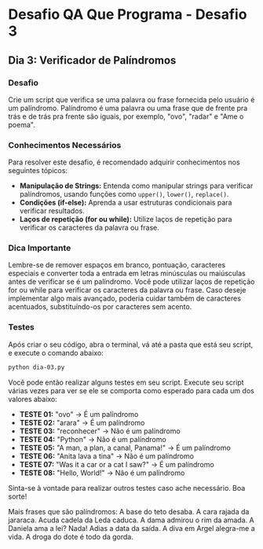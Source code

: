 
# Desafio QA Que Programa - Desafio 3

## Dia 3: Verificador de Palíndromos

### Desafio
Crie um script que verifica se uma palavra ou frase fornecida pelo usuário é um palíndromo. Palíndromo é uma palavra ou uma frase que de frente pra trás e de trás pra frente são iguais, por exemplo, "ovo", "radar" e "Ame o poema".

### Conhecimentos Necessários
Para resolver este desafio, é recomendado adquirir conhecimentos nos seguintes tópicos:

- **Manipulação de Strings:** Entenda como manipular strings para verificar palíndromos, usando funções como `upper()`, `lower()`, `replace()`.
- **Condições (if-else):** Aprenda a usar estruturas condicionais para verificar resultados.
- **Laços de repetição (for ou while):** Utilize laços de repetição para verificar os caracteres da palavra ou frase.

### Dica Importante
Lembre-se de remover espaços em branco, pontuação, caracteres especiais e converter toda a entrada em letras minúsculas ou maiúsculas antes de verificar se é um palíndromo.
Você pode utilizar laços de repetição for ou while para verificar os caracteres da palavra ou frase.
Caso deseje implementar algo mais avançado, poderia cuidar também de caracteres acentuados, substituíndo-os por caracteres sem acento.

### Testes
Após criar o seu código, abra o terminal, vá até a pasta que está seu script, e execute o comando abaixo:

```bash
python dia-03.py
```

Você pode então realizar alguns testes em seu script. Execute seu script várias vezes para ver se ele se comporta como esperado para cada um dos valores abaixo:

- **TESTE 01:** "ovo" -> É um palíndromo
- **TESTE 02:** "arara" -> É um palíndromo
- **TESTE 03:** "reconhecer" -> Não é um palíndromo
- **TESTE 04:** "Python" -> Não é um palíndromo
- **TESTE 05:** "A man, a plan, a canal, Panama!" -> É um palíndromo
- **TESTE 06:** "Anita lava a tina" -> Não é um palíndromo
- **TESTE 07:** "Was it a car or a cat I saw?" -> É um palíndromo
- **TESTE 08:** "Hello, World!" -> Não é um palíndromo

Sinta-se à vontade para realizar outros testes caso ache necessário. Boa sorte!

Mais frases que são palíndromos:
A base do teto desaba.
A cara rajada da jararaca.
Acuda cadela da Leda caduca.
A dama admirou o rim da amada.
A Daniela ama a lei? Nada!
Adias a data da saída.
A diva em Argel alegra-me a vida.
A droga do dote é todo da gorda.
